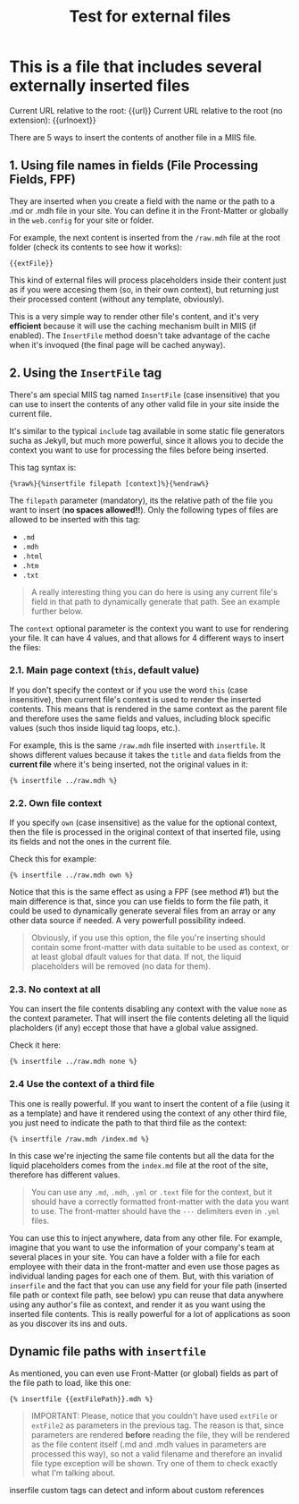 ﻿---
title: Test for external files
description: shouldn't appear because excerpt takes precedence
excerpt: "This is a description. You could have used excerpt, description or summary in that order of precedence if the three are declared"
summary: Shouldn't appear because excerpt and description take precedence
data: a,b,c,d,e
extFile: ../raw.mdh
#Can't inject this file (no extension). Is used to demonstrate processing fields in injectfile
extFilePath: ../raw
---
# This is a file that includes several externally inserted files

Current URL relative to the root: {{url}}
Current URL relative to the root (no extension): {{urlnoext}}

There are 5 ways to insert the contents of another file in a MIIS file.

## 1. Using file names in fields (File Processing Fields, FPF)

They are inserted when you create a field with the name or the path to a .md or .mdh file in your site. You can define it in the Front-Matter or globally in the `web.config` for your site or folder.

For example, the next content is inserted from the `/raw.mdh` file at the root folder (check its contents to see how it works):

```
{{extFile}}
```

This kind of external files will process placeholders inside their content just as if you were accesing them (so, in their own context), but returning just their processed content (without any template, obviously).

This is a very simple way to render other file's content, and it's very **efficient** because it will use the caching mechanism built in MIIS (if enabled). The `InsertFile` method doesn't take advantage of the cache when it's invoqued (the final page will be cached anyway).

## 2. Using the `InsertFile` tag

There's am special MIIS tag named `InsertFile` (case insensitive) that you can use to insert the contents of any other valid file in your site inside the current file.

It's similar to the typical `include` tag available in some static file generators sucha as Jekyll, but much more powerful, since it allows you to decide the context you want to use for processing the files before being inserted.

This tag syntax is:

```liquid
{%raw%}{%insertfile filepath [context]%}{%endraw%}
```

The `filepath` parameter (mandatory), its the relative path of the file you want to insert (**no spaces allowed!!**). Only the following types of files are allowed to be inserted with this tag:

- `.md`
- `.mdh`
- `.html`
- `.htm`
- `.txt`

>A really interesting thing you can do here is using any current file's field in that path to dynamically generate that path. See an example further below.

The `context` optional parameter is the context you want to use for rendering your file. It can have 4 values, and that allows for 4 different ways to insert the files:

### 2.1. Main page context (`this`, default value)

If you don't specify the context or if you use the word `this` (case insensitive), then current file's context is used to render the inserted contents. This means that is rendered in the same context as the parent file and therefore uses the same fields and values, including block specific values (such thos inside liquid tag loops, etc.).

For example, this is the same `/raw.mdh` file inserted with `insertfile`. It shows different values because it takes the `title` and `data` fields from the **current file** where it's being inserted, not the original values in it:

```
{% insertfile ../raw.mdh %}
```

### 2.2. Own file context

If you specify `own` (case insensitive) as the value for the optional context, then the file is processed in the original context of that inserted file, using its fields and not the ones in the current file.

Check this for example:

```
{% insertfile ../raw.mdh own %}
```

Notice that this is the same effect as using a FPF (see method #1) but the main difference is that, since you can use fields to form the file path, it could be used to dynamically generate several files from an array or any other data source if needed. A very powerfull possibility indeed.

>Obviously, if you use this option, the file you're inserting should contain some front-matter with data suitable to be used as context, or at least global dfault values for that data. If not, the liquid placeholders will be removed (no data for them).

### 2.3. No context at all

You can insert the file contents disabling any context with the value `none`  as the context parameter. That will insert the file contents deleting all the liquid placholders (if any) eccept those that have a global value assigned.

Check it here:

```
{% insertfile ../raw.mdh none %}
```

### 2.4 Use the context of a third file

This one is really powerful. If you want to insert the content of a file (using it as a template) and have it rendered using the context of any other third file, you just need to indicate the path to that third file as the context:

```
{% insertfile /raw.mdh /index.md %}
```

In this case we're injecting the same file contents but all the data for the liquid placeholders comes from the `index.md` file at the root of the site, therefore has different values.

>You can use any `.md`, `.mdh`, `.yml` or `.text` file for the context, but it should have a correctly formatted front-matter with the data you want to use. The front-matter should have the `---` delimiters even in `.yml` files.

You can use this to inject anywhere, data from any other file. For example, imagine that you want to use the information of your company's team at several places in your site. You can have a folder with a file for each employee with their data in the front-matter and even use those pages as individual landing pages for each one of them. But, with this variation of `inserfile` and the fact that you can use any field for your file path (inserted file path or context file path, see below) ypu can reuse that data anywhere using any author's file as context, and render it as you want using the inserted file contents. This is really powerful for a lot of applications as soon as you discover its ins and outs.

## Dynamic file paths with `insertfile`

As mentioned, you can even use Front-Matter (or global) fields as part of the file path to load, like this one:

```
{% insertfile {{extFilePath}}.mdh %}
```

>IMPORTANT: Please, notice that you couldn't have used `extFile` or `extFile2` as parameters in the previous tag. The reason is that, since parameters are rendered **before** reading the file, they will be rendered as the file content itself (.md and .mdh values in parameters are processed this way), so not a valid filename and therefore an invalid file type exception will be shown. Try one of them to check exactly what I'm talking about.

inserfile custom tags can detect and inform about custom references